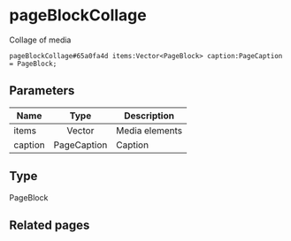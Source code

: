 # pageBlockCollage
Collage of media

```
pageBlockCollage#65a0fa4d items:Vector<PageBlock> caption:PageCaption = PageBlock;
```

## Parameters
| Name | Type | Description |
| ---- | :----: | ----------- |
| items | Vector<PageBlock> | Media elements |
| caption | PageCaption | Caption |


## Type
PageBlock

## Related pages
